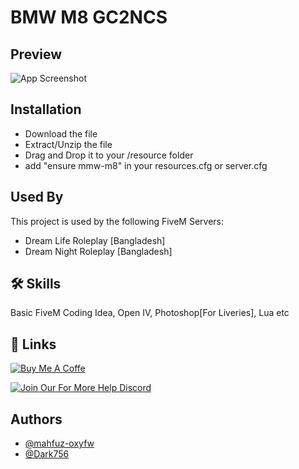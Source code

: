 
# BMW M8 GC2NCS



## Preview
![App Screenshot](https://media.discordapp.net/attachments/762036331710644277/1058164991074762842/1_2.png)


## Installation

- Download the file
- Extract/Unzip the file
- Drag and Drop it to your /resource folder
- add "ensure mmw-m8" in your resources.cfg or server.cfg

## Used By

This project is used by the following FiveM Servers:

- Dream Life Roleplay [Bangladesh]
- Dream Night Roleplay [Bangladesh]


## 🛠 Skills
Basic FiveM Coding Idea, Open IV, Photoshop[For Liveries], Lua etc


## 🔗 Links
[![Buy Me A Coffe](https://img.shields.io/badge/my_portfolio-000?style=for-the-badge&logo=ko-fi&logoColor=white)](https://www.buymeacoffee.com/mahfuzoxyfw/)

[![Join Our For More Help Discord](https://img.shields.io/discord/1056985053248364564?label=Discord&style=for-the-badge)](https://discord.gg/ct5apdKCk2/)
## Authors
- [@mahfuz-oxyfw](https://github.com/mahfuz-oxyfw)
- [@Dark756](https://github.com/Dark756)

